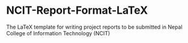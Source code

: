 # NCIT-Report-Format-LaTeX
The LaTeX template for writing project reports to be submitted in Nepal College of Information Technology (NCIT)
